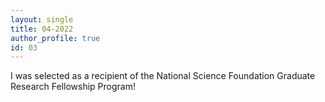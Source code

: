 ```yaml
---
layout: single
title: 04-2022
author_profile: true
id: 03
---
```

I was selected as a recipient of the National Science Foundation Graduate Research Fellowship Program!

